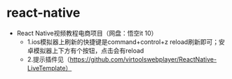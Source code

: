 # react-native


 * React Native视频教程电商项目（网盘：悟空it 10）
     * 1.ios模拟器上刷新的快捷键是command+control+z reload刷新即可；安卓模拟器上下方有个按钮，点击会有reload
     * 2.提示插件见（https://github.com/virtoolswebplayer/ReactNative-LiveTemplate）
